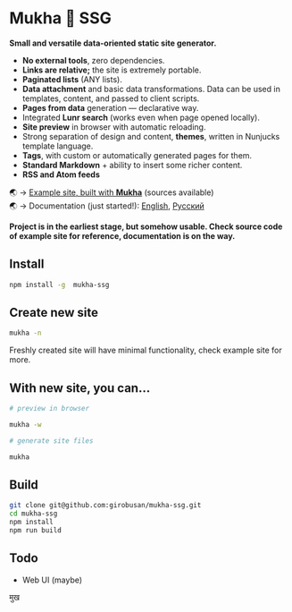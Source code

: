 # Mukha 🌝 SSG

**Small and versatile data-oriented static site generator.**

- **No external tools**, zero dependencies.
- **Links are relative;** the site is extremely portable.
- **Paginated lists** (ANY lists).
- **Data attachment** and basic data transformations. Data can be used in templates, content, and passed to client scripts.
- **Pages from data** generation — declarative way.
- Integrated **Lunr search** (works even when page opened locally).
- **Site preview** in browser with automatic reloading.
- Strong separation of design and content, **themes**, written in Nunjucks template language.
- **Tags**, with custom or automatically generated pages for them.
- **Standard Markdown** + ability to insert some richer content.
- **RSS and Atom feeds**

🌏 → [Example site, built with **Mukha**](https://girobusan.github.io/mukha-basic-site/) (sources available)  
🌏 → Documentation (just started!): [English](https://girobusan.github.io/mukha-site/en/), [Русский](https://girobusan.github.io/mukha-site/ru)

**Project is in the earliest stage, but somehow usable.
Check source code of example site for reference, documentation
is on the way.**

## Install

```bash
npm install -g  mukha-ssg
```

## Create new site

```bash
mukha -n
```

Freshly created site will have minimal functionality, check example site for more.

## With new site, you can...

```bash
# preview in browser

mukha -w

# generate site files

mukha

```

## Build

```bash
git clone git@github.com:girobusan/mukha-ssg.git
cd mukha-ssg
npm install
npm run build
```

## Todo

- Web UI (maybe)

मुख
